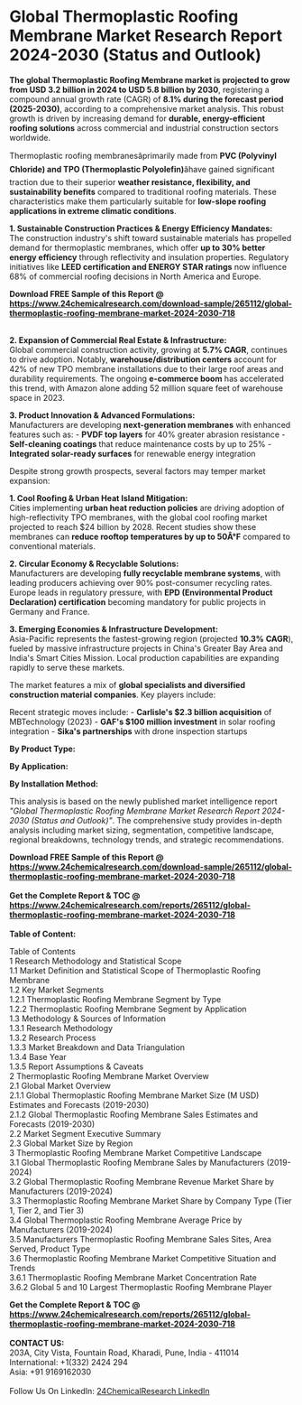 <h1>Global Thermoplastic Roofing Membrane Market Research Report 2024-2030 (Status and Outlook)</h1><p><strong>The global Thermoplastic Roofing Membrane market is projected to grow from USD 3.2 billion in 2024 to USD 5.8 billion by 2030</strong>, registering a compound annual growth rate (CAGR) of <strong>8.1% during the forecast period (2025-2030)</strong>, according to a comprehensive market analysis. This robust growth is driven by increasing demand for <strong>durable, energy-efficient roofing solutions</strong> across commercial and industrial construction sectors worldwide.</p><p>Thermoplastic roofing membranesâprimarily made from <strong>PVC (Polyvinyl Chloride) and TPO (Thermoplastic Polyolefin)</strong>âhave gained significant traction due to their superior <strong>weather resistance, flexibility, and sustainability benefits</strong> compared to traditional roofing materials. These characteristics make them particularly suitable for <strong>low-slope roofing applications in extreme climatic conditions</strong>.</p><p><strong>1. Sustainable Construction Practices &amp; Energy Efficiency Mandates:</strong><br>
The construction industry's shift toward sustainable materials has propelled demand for thermoplastic membranes, which offer <strong>up to 30% better energy efficiency</strong> through reflectivity and insulation properties. Regulatory initiatives like <strong>LEED certification and ENERGY STAR ratings</strong> now influence 68% of commercial roofing decisions in North America and Europe.</p><div><b>Download FREE Sample of this Report @ 
            <a href="https://www.24chemicalresearch.com/download-sample/265112/global-thermoplastic-roofing-membrane-market-2024-2030-718">
            https://www.24chemicalresearch.com/download-sample/265112/global-thermoplastic-roofing-membrane-market-2024-2030-718</a></b></div><br><p><strong>2. Expansion of Commercial Real Estate &amp; Infrastructure:</strong><br>
Global commercial construction activity, growing at <strong>5.7% CAGR</strong>, continues to drive adoption. Notably, <strong>warehouse/distribution centers</strong> account for 42% of new TPO membrane installations due to their large roof areas and durability requirements. The ongoing <strong>e-commerce boom</strong> has accelerated this trend, with Amazon alone adding 52 million square feet of warehouse space in 2023.</p><p><strong>3. Product Innovation &amp; Advanced Formulations:</strong><br>
Manufacturers are developing <strong>next-generation membranes</strong> with enhanced features such as:
- <strong>PVDF top layers</strong> for 40% greater abrasion resistance
- <strong>Self-cleaning coatings</strong> that reduce maintenance costs by up to 25%
- <strong>Integrated solar-ready surfaces</strong> for renewable energy integration</p><p>Despite strong growth prospects, several factors may temper market expansion:</p><p><strong>1. Cool Roofing &amp; Urban Heat Island Mitigation:</strong><br>
Cities implementing <strong>urban heat reduction policies</strong> are driving adoption of high-reflectivity TPO membranes, with the global cool roofing market projected to reach $24 billion by 2028. Recent studies show these membranes can <strong>reduce rooftop temperatures by up to 50Â°F</strong> compared to conventional materials.

</p><p><strong>2. Circular Economy &amp; Recyclable Solutions:</strong><br>
Manufacturers are developing <strong>fully recyclable membrane systems</strong>, with leading producers achieving over 90% post-consumer recycling rates. Europe leads in regulatory pressure, with <strong>EPD (Environmental Product Declaration) certification</strong> becoming mandatory for public projects in Germany and France.</p><p><strong>3. Emerging Economies &amp; Infrastructure Development:</strong><br>
Asia-Pacific represents the fastest-growing region (projected <strong>10.3% CAGR</strong>), fueled by massive infrastructure projects in China's Greater Bay Area and India's Smart Cities Mission. Local production capabilities are expanding rapidly to serve these markets.</p><p>The market features a mix of <strong>global specialists and diversified construction material companies</strong>. Key players include:</p><p>Recent strategic moves include:
- <strong>Carlisle's $2.3 billion acquisition</strong> of MBTechnology (2023)
- <strong>GAF's $100 million investment</strong> in solar roofing integration
- <strong>Sika's partnerships</strong> with drone inspection startups</p><p><strong>By Product Type:</strong></p><p><strong>By Application:</strong></p><p><strong>By Installation Method:</strong></p><p>This analysis is based on the newly published market intelligence report <em>"Global Thermoplastic Roofing Membrane Market Research Report 2024-2030 (Status and Outlook)"</em>. The comprehensive study provides in-depth analysis including market sizing, segmentation, competitive landscape, regional breakdowns, technology trends, and strategic recommendations.</p><div><b>Download FREE Sample of this Report @ 
            <a href="https://www.24chemicalresearch.com/download-sample/265112/global-thermoplastic-roofing-membrane-market-2024-2030-718">
            https://www.24chemicalresearch.com/download-sample/265112/global-thermoplastic-roofing-membrane-market-2024-2030-718</a></b></div><br><div><b>Get the Complete Report & TOC @ 
            <a href="https://www.24chemicalresearch.com/reports/265112/global-thermoplastic-roofing-membrane-market-2024-2030-718">
            https://www.24chemicalresearch.com/reports/265112/global-thermoplastic-roofing-membrane-market-2024-2030-718</a></b></div><br>
            <b>Table of Content:</b><p>Table of Contents<br />
1 Research Methodology and Statistical Scope<br />
1.1 Market Definition and Statistical Scope of Thermoplastic Roofing Membrane<br />
1.2 Key Market Segments<br />
1.2.1 Thermoplastic Roofing Membrane Segment by Type<br />
1.2.2 Thermoplastic Roofing Membrane Segment by Application<br />
1.3 Methodology & Sources of Information<br />
1.3.1 Research Methodology<br />
1.3.2 Research Process<br />
1.3.3 Market Breakdown and Data Triangulation<br />
1.3.4 Base Year<br />
1.3.5 Report Assumptions & Caveats<br />
2 Thermoplastic Roofing Membrane Market Overview<br />
2.1 Global Market Overview<br />
2.1.1 Global Thermoplastic Roofing Membrane Market Size (M USD) Estimates and Forecasts (2019-2030)<br />
2.1.2 Global Thermoplastic Roofing Membrane Sales Estimates and Forecasts (2019-2030)<br />
2.2 Market Segment Executive Summary<br />
2.3 Global Market Size by Region<br />
3 Thermoplastic Roofing Membrane Market Competitive Landscape<br />
3.1 Global Thermoplastic Roofing Membrane Sales by Manufacturers (2019-2024)<br />
3.2 Global Thermoplastic Roofing Membrane Revenue Market Share by Manufacturers (2019-2024)<br />
3.3 Thermoplastic Roofing Membrane Market Share by Company Type (Tier 1, Tier 2, and Tier 3)<br />
3.4 Global Thermoplastic Roofing Membrane Average Price by Manufacturers (2019-2024)<br />
3.5 Manufacturers Thermoplastic Roofing Membrane Sales Sites, Area Served, Product Type<br />
3.6 Thermoplastic Roofing Membrane Market Competitive Situation and Trends<br />
3.6.1 Thermoplastic Roofing Membrane Market Concentration Rate<br />
3.6.2 Global 5 and 10 Largest Thermoplastic Roofing Membrane Player</p><div><b>Get the Complete Report & TOC @ 
            <a href="https://www.24chemicalresearch.com/reports/265112/global-thermoplastic-roofing-membrane-market-2024-2030-718">
            https://www.24chemicalresearch.com/reports/265112/global-thermoplastic-roofing-membrane-market-2024-2030-718</a></b></div><br><b>CONTACT US:</b><br>
            203A, City Vista, Fountain Road, Kharadi, Pune, India - 411014<br>
            International: +1(332) 2424 294<br>
            Asia: +91 9169162030 <br><br>
            Follow Us On LinkedIn: <a href="https://www.linkedin.com/company/24chemicalresearch/">24ChemicalResearch LinkedIn</a>